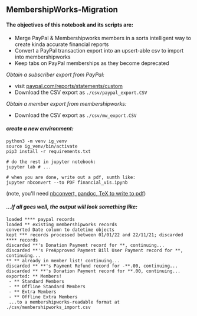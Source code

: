 ## MembershipWorks-Migration

#### The objectives of this notebook and its scripts are:
- Merge PayPal & Membershipworks members in a sorta intelligent way to create kinda accurate financial reports
- Convert a PayPal transaction export into an upsert-able csv to import into membershipworks
- Keep tabs on PayPal memberships as they become deprecated

*Obtain a subscriber export from PayPal:*
- visit [paypal.com/reports/statements/custom](https://www.paypal.com/reports/statements/custom)
- Download the CSV export as `./csv/paypal_export.CSV`


*Obtain a member export from membershipworks:*
- Download the CSV export as `./csv/mw_export.CSV`

#### *create a new environment:*
```
python3 -m venv ig_venv
source ig_venv/bin/activate
pip3 install -r requirements.txt
```


```
# do the rest in jupyter notebook:
jupyter lab # ...

# when you are done, write out a pdf, sumth like:
jupyter nbconvert --to PDF financial_vis.ipynb
```

(note, you'll need [nbconvert, pandoc, TeX to write to pdf](https://nbconvert.readthedocs.io/en/latest/))


#### *...If all goes well, the output will look something like:*
```
loaded **** paypal records
loaded ** existing membershipworks records
converted Date column to datetime objects
kept *** records processed between 01/01/22 and 22/11/21; discarded **** records
discarded **'s Donation Payment record for **, continuing...
discarded **'s PreApproved Payment Bill User Payment record for **, continuing...
** ** already in member list! continuing...
discarded ** **'s Payment Refund record for -**.00, continuing...
discarded ** **'s Donation Payment record for **.00, continuing...
exported: ** Members!
 - ** Standard Members
 - ** Offline Standard Members
 - ** Extra Members
 - ** Offline Extra Members
 ...to a membershipworks-readable format at ./csv/membershipworks_import.csv
```
